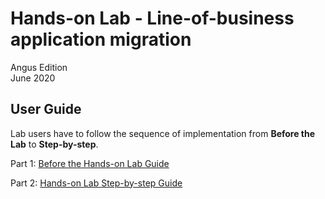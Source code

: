# Hands-on Lab - Line-of-business application migration

<div class="MCWHeader3">
Angus Edition
</div>

<div class="MCWHeader3">
June 2020
</div>

## User Guide 
Lab users have to follow the sequence of implementation from **Before the Lab** to **Step-by-step**. 

Part 1: [Before the Hands-on Lab Guide](https://github.com/angus-git/Azure-Line-of-Business-Application-Migration/blob/master/Hands-on%20lab/Before%20the%20HOL%20-%20Line-of-business%20application%20migration.md)

Part 2: [Hands-on Lab Step-by-step Guide](https://github.com/angus-git/Azure-Line-of-Business-Application-Migration/blob/master/Hands-on%20lab/HOL%20step-by%20step%20-%20Line-of-business%20application%20migration.md)

